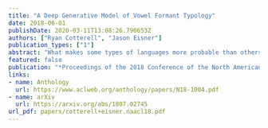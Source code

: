 ```yaml
---
title: "A Deep Generative Model of Vowel Formant Typology"
date: 2018-06-01
publishDate: 2020-03-11T13:08:26.790653Z
authors: ["Ryan Cotterell", "Jason Eisner"]
publication_types: ["1"]
abstract: "What makes some types of languages more probable than others? For instance, we know that almost all spoken languages contain the vowel phoneme /i/; why should that be? The field of linguistic typology seeks to answer these questions and, thereby, divine the mechanisms that underlie human language. In our work, we tackle the problem of vowel system typology, i.e., we propose a generative probability model of which vowels a language contains. In contrast to previous work, we work directly with the acoustic information---the first two formant values---rather than modeling discrete sets of symbols from the international phonetic alphabet. We develop a novel generative probability model and report results on over 200 languages."
featured: false
publication: "*Proceedings of the 2018 Conference of the North American Chapter of the Association for Computational Linguistics: Human Language Technologies*"
links:
- name: Anthology
  url: https://www.aclweb.org/anthology/papers/N18-1004.pdf
- name: arXiv
  url: https://arxiv.org/abs/1807.02745
url_pdf: papers/cotterell+eisner.naacl18.pdf
---
```


